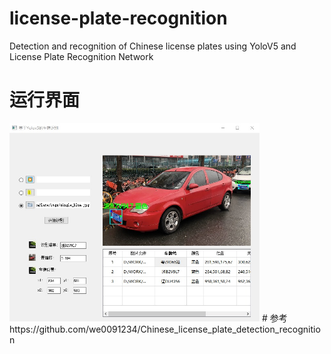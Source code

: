 # license-plate-recognition
Detection and recognition of Chinese license plates using YoloV5 and License Plate Recognition Network
# 运行界面
<img src="车牌识别运行界面.jpg" width="400px">
# 参考
https://github.com/we0091234/Chinese_license_plate_detection_recognition
